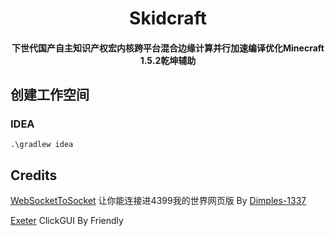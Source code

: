 <h1 align="center">Skidcraft</h1>
<h4 align="center">下世代国产自主知识产权宏内核跨平台混合边缘计算并行加速编译优化Minecraft 1.5.2乾坤辅助</h4>

## 创建工作空间
### IDEA
```
.\gradlew idea
```

## Credits

[WebSocketToSocket](https://github.com/Dimples-1337/WebSocketToSocket) 让你能连接进4399我的世界网页版 By [Dimples-1337](https://github.com/Dimples-1337)

[Exeter](https://github.com/The-Gopro336-Archive/Exeter-1.12.2) ClickGUI By Friendly
